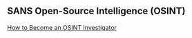 ## SANS Open-Source Intelligence (OSINT)

[How to Become an OSINT Investigator](https://www.sans.org/blog/how-to-become-an-osint-investigator/)
<br></br>
[]()
<br></br>
[]()
<br></br>
[]()
<br></br>
[]()
<br></br>
